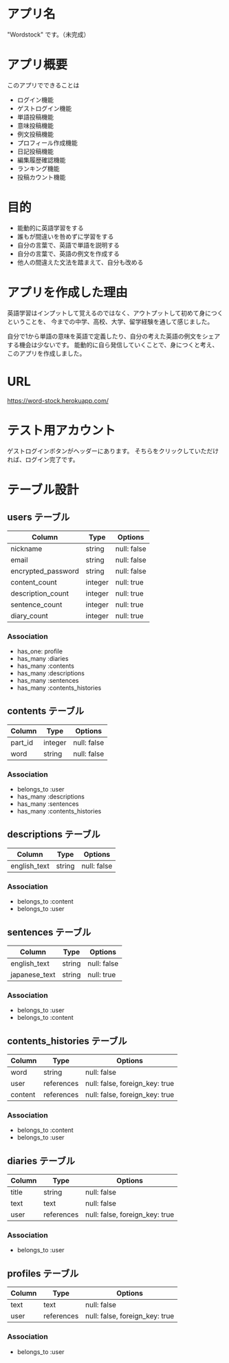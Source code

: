 # アプリ名
"Wordstock" です。（未完成）

# アプリ概要
このアプリでできることは

- ログイン機能
- ゲストログイン機能
- 単語投稿機能
- 意味投稿機能
- 例文投稿機能
- プロフィール作成機能
- 日記投稿機能
- 編集履歴確認機能
- ランキング機能
- 投稿カウント機能

# 目的
- 能動的に英語学習をする
- 誰もが間違いを咎めずに学習をする
- 自分の言葉で、英語で単語を説明する
- 自分の言葉で、英語の例文を作成する
- 他人の間違えた文法を踏まえて、自分も改める

# アプリを作成した理由
英語学習はインプットして覚えるのではなく、アウトプットして初めて身につくということを、
今までの中学、高校、大学、留学経験を通して感じました。

自分で1から単語の意味を英語で定義したり、自分の考えた英語の例文をシェアする機会は少ないです。
能動的に自ら発信していくことで、身につくと考え、このアプリを作成しました。


# URL
https://word-stock.herokuapp.com/


# テスト用アカウント
ゲストログインボタンがヘッダーにあります。
そちらをクリックしていただければ、ログイン完了です。


# テーブル設計

## users テーブル

| Column             | Type     | Options     |
| ------------------ | -------- | ----------- |
| nickname           | string   | null: false |
| email              | string   | null: false |
| encrypted_password | string   | null: false |
| content_count      | integer  | null: true  |
| description_count  | integer  | null: true  |
| sentence_count     | integer  | null: true  |
| diary_count        | integer  | null: true  |

### Association

- has_one: profile
- has_many :diaries
- has_many :contents
- has_many :descriptions
- has_many :sentences
- has_many :contents_histories

## contents テーブル

| Column             | Type    | Options     |
| ------------------ | ------- | ----------- |
| part_id            | integer | null: false |
| word               | string  | null: false |

### Association

- belongs_to :user
- has_many :descriptions
- has_many :sentences
- has_many :contents_histories

## descriptions テーブル

| Column             | Type    | Options     |
| ------------------ | ------- | ----------- |
| english_text       | string  | null: false |

### Association

- belongs_to :content
- belongs_to :user

## sentences テーブル

| Column             | Type    | Options     |
| ------------------ | ------- | ----------- |
| english_text       | string  | null: false |
| japanese_text      | string  | null: true  |

### Association

- belongs_to :user
- belongs_to :content

## contents_histories テーブル

| Column             | Type       | Options                        |
| ------------------ | ---------- | ------------------------------ |
| word               | string     | null: false                    |
| user               | references | null: false, foreign_key: true |
| content            | references | null: false, foreign_key: true |

### Association

- belongs_to :content
- belongs_to :user

## diaries テーブル

| Column             | Type       | Options                           |
| ------------------ | ---------- | --------------------------------- |
| title              | string     | null: false                       |
| text               | text       | null: false                       |
| user               | references | null: false, foreign_key: true    |

### Association

- belongs_to :user

## profiles テーブル

| Column             | Type       | Options                           |
| ------------------ | ---------- | --------------------------------- |
| text               | text       | null: false                       |
| user               | references | null: false, foreign_key: true    |

### Association

- belongs_to :user
